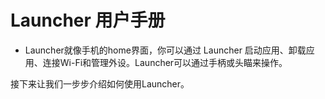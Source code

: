 # Launcher 用户手册

- Launcher就像手机的home界面，你可以通过 Launcher 启动应用、卸载应用、连接Wi-Fi和管理外设。Launcher可以通过手柄或头瞄来操作。

接下来让我们一步步介绍如何使用Launcher。
